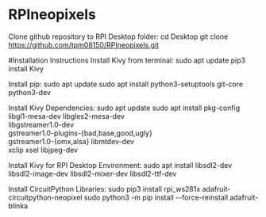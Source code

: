 # RPIneopixels

Clone github repository to RPI Desktop folder:
cd Desktop
git clone https://github.com/tpm08150/RPIneopixels.git


#Installation Instructions
Install Kivy from terminal:
sudo apt update
pip3 install Kivy

Install pip:
sudo apt update
sudo apt install python3-setuptools git-core python3-dev

Install Kivy Dependencies:
sudo apt update
sudo apt install pkg-config libgl1-mesa-dev libgles2-mesa-dev \
   libgstreamer1.0-dev \
   gstreamer1.0-plugins-{bad,base,good,ugly} \
   gstreamer1.0-{omx,alsa} libmtdev-dev \
   xclip xsel libjpeg-dev
   
Install Kivy for RPI Desktop Environment:
sudo apt install libsdl2-dev libsdl2-image-dev libsdl2-mixer-dev libsdl2-ttf-dev

Install CircuitPython Libraries:
sudo pip3 install rpi_ws281x adafruit-circuitpython-neopixel
sudo python3 -m pip install --force-reinstall adafruit-blinka

